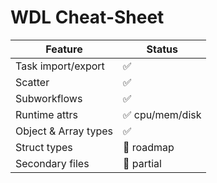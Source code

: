 # WDL Cheat-Sheet

| Feature | Status |
|---------|--------|
| Task import/export | ✅ |
| Scatter | ✅ |
| Subworkflows | ✅ |
| Runtime attrs | ✅ cpu/mem/disk |
| Object & Array types | ✅ |
| Struct types | 🚧 roadmap |
| Secondary files | 🚧 partial | 